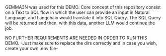 GEMMA3N was used for this DEMO.
Core concept of this repository consist on a Text to SQL flow in which the user can provide an input in Natural Language, and Langchain would translate it into SQL Query.
The SQL Query will be returned and then, with this data, another LLM would continue the job.

NO FURTHER REQUIREMENTS ARE NEEDED IN ORDER TO RUN THIS DEMO.
-Just make sure to replace the dirs correctly and in case you wish, create your own .env file-
